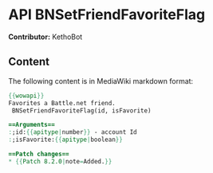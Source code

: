 # API BNSetFriendFavoriteFlag

**Contributor:** KethoBot

## Content

The following content is in MediaWiki markdown format:

```mediawiki
{{wowapi}}
Favorites a Battle.net friend.
 BNSetFriendFavoriteFlag(id, isFavorite)

==Arguments==
:;id:{{apitype|number}} - account Id
:;isFavorite:{{apitype|boolean}}

==Patch changes==
* {{Patch 8.2.0|note=Added.}}
```